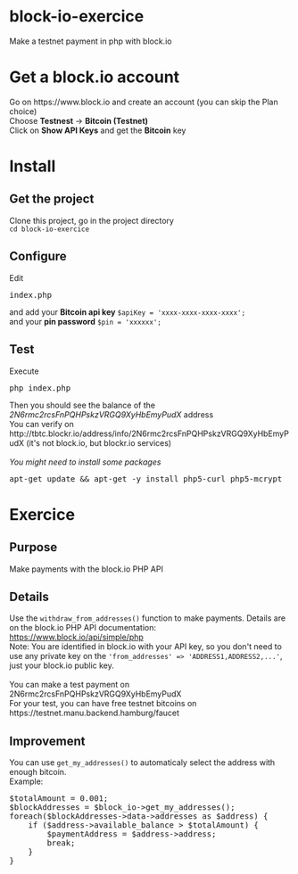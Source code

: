# block-io-exercice
Make a testnet payment in php with block.io
<br />

<h1>Get a block.io account</h1>
Go on https://www.block.io and create an account (you can skip the Plan choice)<br>
Choose <strong>Testnest</strong> -> <strong>Bitcoin (Testnet)</strong><br />
Click on <strong>Show API Keys</strong> and get the <strong>Bitcoin</strong> key<br />


<h1>Install</h1>
<h2>Get the project</h2>
Clone this project, go in the project directory<br />
<code>cd block-io-exercice</code>

<h2>Configure</h2>
Edit <pre>index.php</pre> and add
your <strong>Bitcoin api key</strong> <code>$apiKey = 'xxxx-xxxx-xxxx-xxxx';</code><br />
and your <strong>pin password</strong> <code>$pin = 'xxxxxx';</code><br />

<h2>Test</h2>
Execute
<pre>php index.php</pre>
Then you should see the balance of the <i>2N6rmc2rcsFnPQHPskzVRGQ9XyHbEmyPudX</i> address<br />
You can verify on http://tbtc.blockr.io/address/info/2N6rmc2rcsFnPQHPskzVRGQ9XyHbEmyPudX (it's not block.io, but blockr.io services)<br />
<br />
<i>You might need to install some packages</i>
<pre>apt-get update && apt-get -y install php5-curl php5-mcrypt</pre>



<h1>Exercice</h1>
<h2>Purpose</h2>
Make payments with the block.io PHP API
<h2>Details</h2>
Use the <code>withdraw_from_addresses()</code> function to make payments. Details are on the block.io PHP API documentation: <a href="https://www.block.io/api/simple/php" target="_blank">https://www.block.io/api/simple/php</a><br />
Note: You are identified in block.io with your API key, so you don't need to use any private key on the <code>'from_addresses' => 'ADDRESS1,ADDRESS2,...'</code>, just your block.io public key.<br />
<br />
You can make a test payment on 2N6rmc2rcsFnPQHPskzVRGQ9XyHbEmyPudX
<br />
For your test, you can have free testnet bitcoins on https://testnet.manu.backend.hamburg/faucet
<h2>Improvement</h2>
You can use <code>get_my_addresses()</code> to automaticaly select the address with enough bitcoin.<br />
Example:<br />
<pre>
$totalAmount = 0.001;
$blockAddresses = $block_io->get_my_addresses();
foreach($blockAddresses->data->addresses as $address) {
    if ($address->available_balance > $totalAmount) {
        $paymentAddress = $address->address;
        break;
    }
}
</pre>
